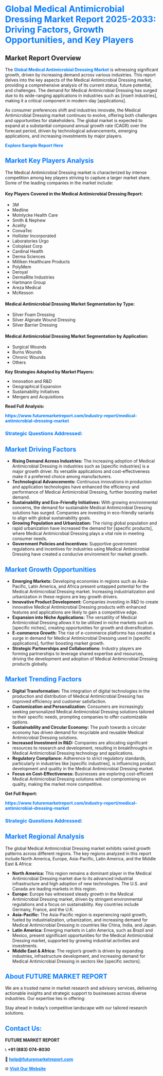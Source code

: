 <h1 style="color: #007BFF;">Global Medical Antimicrobial Dressing Market Report 2025-2033: Driving Factors, Growth Opportunities, and Key Players</h1>

<section id="overview">
<h2>Market Report Overview</h2>
<p>The <a href="https://www.futuremarketreport.com/industry-report/medical-antimicrobial-dressing-market" style="color: #007BFF; text-decoration: none;"><strong>Global Medical Antimicrobial Dressing Market</strong></a> is witnessing significant growth, driven by increasing demand across various industries. This report delves into the key aspects of the Medical Antimicrobial Dressing market, providing a comprehensive analysis of its current status, future potential, and challenges. The demand for Medical Antimicrobial Dressing has surged due to its wide-ranging applications in industries such as [insert industries], making it a critical component in modern-day [applications].</p>
<p>As consumer preferences shift and industries innovate, the Medical Antimicrobial Dressing market continues to evolve, offering both challenges and opportunities for stakeholders. The global market is expected to expand at a substantial compound annual growth rate (CAGR) over the forecast period, driven by technological advancements, emerging applications, and increasing investments by major players.</p>
</section>

<section id="overview">
<p><a href="https://www.futuremarketreport.com/request-sample/reportId=77947" style="color: #007BFF; text-decoration: none;"><strong>Explore Sample Report Here</strong></a></p>
</section>

<section id="key-players">
<h2 style="color: #007BFF;">Market Key Players Analysis</h2>
<p>The Medical Antimicrobial Dressing market is characterized by intense competition among key players striving to capture a larger market share. Some of the leading companies in the market include:</p>
<h4>Key Players Covered in the Medical Antimicrobial Dressing Report:</h4>
<ul><li>3M</li><li>Medline</li><li>Molnlycke Health Care</li><li>Smith &amp; Nephew</li><li>Acelity</li><li>ConvaTec</li><li>Hollister Incorporated</li><li>Laboratories Urgo</li><li>Coloplast Corp</li><li>Cardinal Health</li><li>Derma Sciences</li><li>Milliken Healthcare Products</li><li>PolyMem</li><li>Deroyal</li><li>DermaRite Industries</li><li>Hartmann Group</li><li>Areza Medical</li><li>McKesson</li></ul>
<h4>Medical Antimicrobial Dressing Market Segmentation by Type:</h4>
<ul><li>Silver Foam Dressing</li><li>Silver Alginate Wound Dressing</li><li>Silver Barrier Dressing</li></ul>

<h4>Medical Antimicrobial Dressing Market Segmentation by Application:</h4>
<ul><li>Surgical Wounds</li><li>Burns Wounds</li><li>Chronic Wounds</li><li>Others</li></ul>
<p><strong>Key Strategies Adopted by Market Players:</strong></p>
<ul>
<li>Innovation and R&D</li>
<li>Geographical Expansion</li>
<li>Sustainability Initiatives</li>
<li>Mergers and Acquisitions</li>
</ul>
</section>

<section>
<p><strong>Read Full Analysis: </strong></p><a href="https://www.futuremarketreport.com/industry-report/medical-antimicrobial-dressing-market" style="color: #007BFF; text-decoration: none;"><strong>https://www.futuremarketreport.com/industry-report/medical-antimicrobial-dressing-market</strong></a>
<h3 style="color: #007BFF;">Strategic Questions Addressed:</h3>
</section>

<section id="driving-factors">
<h2 style="color: #007BFF;">Market Driving Factors</h2>
<ul>
<li><strong>Rising Demand Across Industries:</strong> The increasing adoption of Medical Antimicrobial Dressing in industries such as [specific industries] is a major growth driver. Its versatile applications and cost-effectiveness make it a preferred choice among manufacturers.</li>
<li><strong>Technological Advancements:</strong> Continuous innovations in production and application technologies have enhanced the efficiency and performance of Medical Antimicrobial Dressing, further boosting market demand.</li>
<li><strong>Sustainability and Eco-Friendly Initiatives:</strong> With growing environmental concerns, the demand for sustainable Medical Antimicrobial Dressing solutions has surged. Companies are investing in eco-friendly variants to align with global sustainability goals.</li>
<li><strong>Growing Population and Urbanization:</strong> The rising global population and rapid urbanization have increased the demand for [specific products], where Medical Antimicrobial Dressing plays a vital role in meeting consumer needs.</li>
<li><strong>Government Policies and Incentives:</strong> Supportive government regulations and incentives for industries using Medical Antimicrobial Dressing have created a conducive environment for market growth.</li>
</ul>
</section>

<section id="growth-opportunities">
<h2 style="color: #007BFF;">Market Growth Opportunities</h2>
<ul>
<li><strong>Emerging Markets:</strong> Developing economies in regions such as Asia-Pacific, Latin America, and Africa present untapped potential for the Medical Antimicrobial Dressing market. Increasing industrialization and urbanization in these regions are key growth drivers.</li>
<li><strong>Innovative Product Development:</strong> Companies investing in R&D to create innovative Medical Antimicrobial Dressing products with enhanced features and applications are likely to gain a competitive edge.</li>
<li><strong>Expansion into Niche Applications:</strong> The versatility of Medical Antimicrobial Dressing allows it to be utilized in niche markets such as [specific niches], creating opportunities for growth and diversification.</li>
<li><strong>E-commerce Growth:</strong> The rise of e-commerce platforms has created a surge in demand for Medical Antimicrobial Dressing used in [specific applications], further boosting market growth.</li>
<li><strong>Strategic Partnerships and Collaborations:</strong> Industry players are forming partnerships to leverage shared expertise and resources, driving the development and adoption of Medical Antimicrobial Dressing products globally.</li>
</ul>
</section>

<section id="trending-factors">
<h2 style="color: #007BFF;">Market Trending Factors</h2>
<ul>
<li><strong>Digital Transformation:</strong> The integration of digital technologies in the production and distribution of Medical Antimicrobial Dressing has improved efficiency and customer satisfaction.</li>
<li><strong>Customization and Personalization:</strong> Consumers are increasingly seeking personalized Medical Antimicrobial Dressing solutions tailored to their specific needs, prompting companies to offer customizable options.</li>
<li><strong>Sustainability and Circular Economy:</strong> The push towards a circular economy has driven demand for recyclable and reusable Medical Antimicrobial Dressing solutions.</li>
<li><strong>Increased Investment in R&D:</strong> Companies are allocating significant resources to research and development, resulting in breakthroughs in Medical Antimicrobial Dressing technology and applications.</li>
<li><strong>Regulatory Compliance:</strong> Adherence to strict regulatory standards, particularly in industries like [specific industries], is influencing product development and quality in the Medical Antimicrobial Dressing market.</li>
<li><strong>Focus on Cost-Effectiveness:</strong> Businesses are exploring cost-efficient Medical Antimicrobial Dressing solutions without compromising on quality, making the market more competitive.</li>
</ul>
</section>

<section>
<p><strong>Get Full Report: </strong></p><a href="https://www.futuremarketreport.com/industry-report/medical-antimicrobial-dressing-market" style="color: #007BFF; text-decoration: none;"><strong>https://www.futuremarketreport.com/industry-report/medical-antimicrobial-dressing-market</strong></a>
<h3 style="color: #007BFF;">Strategic Questions Addressed:</h3>
</section>


<section id="regional-analysis">
<h2 style="color: #007BFF;">Market Regional Analysis</h2>
<p>The global Medical Antimicrobial Dressing market exhibits varied growth patterns across different regions. The key regions analyzed in this report include North America, Europe, Asia-Pacific, Latin America, and the Middle East & Africa:</p>
<ul>
<li><strong>North America:</strong> This region remains a dominant player in the Medical Antimicrobial Dressing market due to its advanced industrial infrastructure and high adoption of new technologies. The U.S. and Canada are leading markets in this region.</li>
<li><strong>Europe:</strong> Europe has witnessed steady growth in the Medical Antimicrobial Dressing market, driven by stringent environmental regulations and a focus on sustainability. Key countries include Germany, France, and the U.K.</li>
<li><strong>Asia-Pacific:</strong> The Asia-Pacific region is experiencing rapid growth, fueled by industrialization, urbanization, and increasing demand for Medical Antimicrobial Dressing in countries like China, India, and Japan.</li>
<li><strong>Latin America:</strong> Emerging markets in Latin America, such as Brazil and Mexico, present significant opportunities for the Medical Antimicrobial Dressing market, supported by growing industrial activities and investments.</li>
<li><strong>Middle East & Africa:</strong> The region’s growth is driven by expanding industries, infrastructure development, and increasing demand for Medical Antimicrobial Dressing in sectors like [specific sectors].</li>
</ul>
</section>

<footer>
<h2 style="color: #007BFF;">About FUTURE MARKET REPORT</h2>
<p>We are a trusted name in market research and advisory services, delivering actionable insights and strategic support to businesses across diverse industries. Our expertise lies in offering:</p>

<p>Stay ahead in today’s competitive landscape with our tailored research solutions.</p>

<h2 style="color: #007BFF;">Contact Us:</h2>
<p><strong>FUTURE MARKET REPORT</strong></p>
<p>📞 <strong>+91 (883) 074-8030</strong></p>
<p>📧 <strong><a href="mailto:help@futuremarketreport.com" style="color: #007BFF;">help@futuremarketreport.com</a></strong></p>
<p>🌐 <strong><a href="https://www.futuremarketreport.com/" style="color: #007BFF;">Visit Our Website</a></strong></p>
</footer>